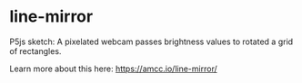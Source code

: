 # line-mirror

P5js sketch: A pixelated webcam passes brightness values to rotated a grid of rectangles. 

Learn more about this here:
https://amcc.io/line-mirror/

